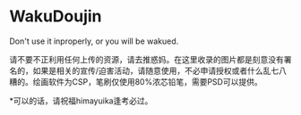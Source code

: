 # WakuDoujin


Don't use it inproperly, or you will be wakued.


请不要不正利用任何上传的资源，请去推惑妈。在这里收录的图片都是刻意没有署名的，如果是相关的宣传/迫害活动，请随意使用，不必申请授权或者什么乱七八糟的。绘画软件为CSP，笔刷仅使用80%浓芯铅笔，需要PSD可以提供。

*可以的话，请祝福himayuika逢考必过。


